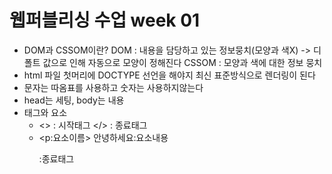 # 웹퍼블리싱 수업 week 01
* DOM과 CSSOM이란?
  DOM : 내용을 담당하고 있는 정보뭉치(모양과 색X) -> 디폴트 값으로 인해 자동으로 모양이 정해진다
  CSSOM : 모양과 색에 대한 정보 뭉치
* html 파일 첫머리에 DOCTYPE 선언을 해야지 최신 표준방식으로 렌더링이 된다
* 문자는 따옴표를 사용하고 숫자는 사용하지않는다
* head는 세팅, body는 내용
* 태그와 요소
  + <> : 시작태그 </> : 종료태그
  + <p:요소이름> 안녕하세요:요소내용 </p>:종료태그

